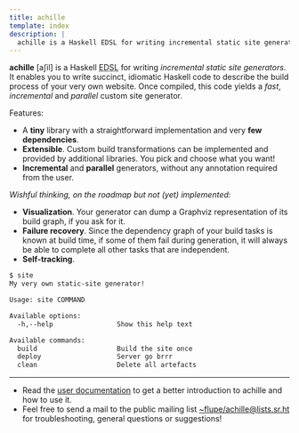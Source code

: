```yaml
---
title: achille
template: index
description: |
  achille is a Haskell EDSL for writing incremental static site generators
---
```


**achille** [aʃil] is a Haskell <abbr title="Embedded Domain-Specific Language">EDSL</abbr>
for writing *incremental static site generators*. It enables you to write
succinct, idiomatic Haskell code to describe the build process of your very own
website. Once compiled, this code yields a *fast*, *incremental* and *parallel*
custom site generator.

Features:

- A **tiny** library with a straightforward implementation and very **few dependencies**.
- **Extensible**. Custom build transformations can be implemented and provided
  by additional libraries. You pick and choose what you want!
- **Incremental** and **parallel** generators, without any annotation required from the user.

*Wishful thinking, on the roadmap but not (yet) implemented:*

- **Visualization**. Your generator can dump a Graphviz representation of its
  build graph, if you ask for it.
- **Failure recovery**. Since the dependency graph of your build tasks is known at build time,
  if some of them fail during generation, it will always be able to complete
  all other tasks that are independent.
- **Self-tracking**.

```bash
$ site
My very own static-site generator!

Usage: site COMMAND

Available options:
  -h,--help                Show this help text

Available commands:
  build                    Build the site once
  deploy                   Server go brrr
  clean                    Delete all artefacts
```

---

- Read the [user documentation](/docs.html) to get a better introduction to
  achille and how to use it.
- Feel free to send a mail to the public mailing list [~flupe/achille@lists.sr.ht][list] for troubleshooting,
    general questions or suggestions!

[list]: mailto:~flupe/achille@lists.sr.ht
